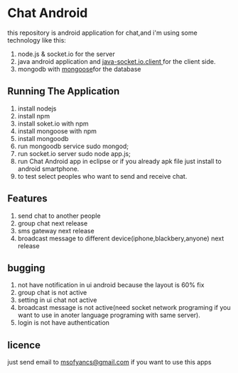 Chat Android
============

this repository is android application for chat,and i'm using some technology like this:
1) node.js & socket.io for the server 
2) java android application and  [java-socket.io.client ](<https://github.com/clwillingham/java-socket.io.client>) for the client side.
3) mongodb with [mongoose](<https://github.com/LearnBoost/mongoose>)for the database

Running The Application
-----------------------
1) install nodejs
2) install npm
3) install soket.io with npm 
4) install mongoose with npm 
5) install mongoodb
6) run mongoodb service
	sudo mongod;
7) run socket.io server 
	sudo node app.js;
8) run Chat Android app in eclipse or if you already apk file just install to android smartphone.
9) to test select peoples who want to send and receive chat.

Features
-----------------------
1) send chat to another people
2) group chat next release
3) sms gateway next release
4) broadcast message to different device(iphone,blackbery,anyone) next release

bugging 
-----------------------
1) not have notification in ui android because the layout is 60% fix
2) group chat is not active
3) setting in ui chat not active
4) broadcast message is not active(need socket network programing if you want to use in anoter language programing  with same server).
5) login is not have authentication

licence 
----------------------
just send email to msofyancs@gmail.com if you want to use this apps

	

